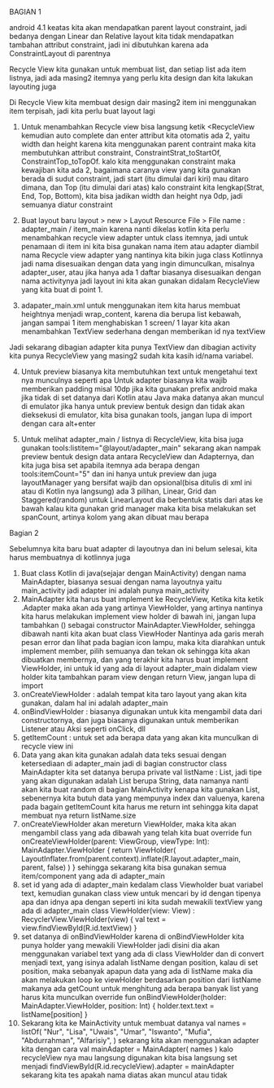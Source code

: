 BAGIAN 1

android 4.1 keatas kita akan mendapatkan parent layout constraint, jadi bedanya dengan Linear dan Relative layout
kita tidak mendapatkan tambahan attribut constraint, jadi ini dibutuhkan karena ada ConstraintLayout di parentnya

Recycle View kita gunakan untuk membuat list, dan setiap list ada item listnya, jadi ada masing2 itemnya yang perlu kita design dan kita lakukan layouting juga

Di Recycle View kita membuat design dair masing2 item ini menggunakan item terpisah, jadi kita perlu buat layout lagi

1. Untuk menambahkan Recycle view bisa langsung ketik <RecycleView kemudian auto complete dan enter
   attribut kita otomatis ada 2, yaitu width dan height
   karena kita menggunakan parent contraint maka kita membutuhkan attribut constraint, ConstraintStrat_toStartOf, ConstraintTop_toTopOf.
   kalo kita menggunakan constraint maka kewajiban kita ada 2, bagaimana caranya view yang kita gunakan berada di sudut constraint,
   jadi start (itu dimulai dari kiri) mau ditaro dimana, dan Top (itu dimulai dari atas)
   kalo constraint kita lengkap(Strat, End, Top, Bottom), kita bisa jadikan width dan height nya 0dp, jadi semuanya diatur constraint

2. Buat layout baru
   layout > new > Layout Resource File > File name : adapter_main / item_main
   karena nanti dikelas kotlin kita perlu menambahkan recycle view adapter untuk class itemnya,
   jadi untuk penamaan di item ini kita bisa gunakan nama item atau adapter diambil nama Recycle view adapter yang nantinya kita bikin juga class Kotlinnya
   jadi nama disesuaikan dengan data yang ingin dimunculkan, misalnya adapter_user, atau jika hanya ada 1 daftar biasanya disesuaikan dengan nama activitynya
   jadi layout ini kita akan gunakan didalam RecycleView yang kita buat di point 1.

3. adapater_main.xml
   untuk menggunakan item kita harus membuat heightnya menjadi wrap_content, karena dia berupa list kebawah, jangan sampai 1 item menghabiskan 1 screen/ 1 layar
   kita akan menambahkan TextView sederhana dengan memberikan id nya textView

Jadi sekarang dibagian adapter kita punya TextView dan dibagian activity kita punya RecycleView yang masing2 sudah kita kasih id/nama variabel.

4. Untuk preview biasanya kita membutuhkan text untuk mengetahui text nya munculnya seperti apa
   Untuk adapter biasanya kita wajib memberikan padding misal 10dp
   jika kita gunakan prefix android maka jika tidak di set datanya dari Kotlin atau Java maka datanya akan muncul di emulator
   jika hanya untuk preview bentuk design dan tidak akan dieksekusi di emulator, kita bisa gunakan tools, jangan lupa di import dengan cara alt+enter

5. Untuk melihat adapter_main / listnya di RecycleView, kita bisa juga gunakan tools:listitem="@layout/adapter_main"
   sekarang akan nampak preview bentuk design data antara RecycleView dan Adapternya,
   dan kita juga bisa set apabila itemnya ada berapa dengan tools:itemCount="5" dan ini hanya untuk preview
   dan juga layoutManager yang bersifat wajib dan opsional(bisa ditulis di xml ini atau di Kotlin nya langsung)
   ada 3 pilihan, Linear, Grid dan Staggered(random)
   untuk LinearLayout dia berbentuk statis dari atas ke bawah
   kalau kita gunakan grid manager maka kita bisa melakukan set spanCount, artinya kolom yang akan dibuat mau berapa


Bagian 2

Sebelumnya kita baru buat adapter di layoutnya dan ini belum selesai, kita harus membuatnya di kotlinnya juga

1. Buat class Kotlin di java(sejajar dengan MainActivity) dengan nama MainAdapter, biasanya sesuai dengan nama layoutnya yaitu main_activity
      jadi adapter ini adalah punya main_activity
2. MainAdapter
      kita harus buat implement ke RecycleView,
      Ketika kita ketik .Adapter maka akan ada <VH> yang artinya ViewHolder, yang artinya nantinya kita harus melakukan implement view holder di bawah ini, jangan lupa tambahkan () sebagai constructor
      MainAdapter.ViewHolder, sehingga dibawah nanti kita akan buat class ViewHoder
      Nantinya ada garis merah pesan error dan lihat pada bagian icon lampu, maka kita diarahkan untuk implement member, pilih semuanya dan tekan ok
      sehingga kita akan dibuatkan membernya, dan yang terakhir kita harus buat implement ViewHolder, ini untuk id yang ada di layout adapter_main
      didalam view holder kita tambahkan param view dengan return View, jangan lupa di import
3. onCreateViewHolder : adalah tempat kita taro layout yang akan kita gunakan, dalam hal ini adalah adapter_main
4. onBindViewHolder : biasanya digunakan untuk kita mengambil data dari constructornya, dan juga biasanya digunakan untuk memberikan Listener atau Aksi seperti onClick, dll
5. getItemCount : untuk set ada berapa data yang akan kita munculkan di recycle view ini 
6. Data yang akan kita gunakan adalah data teks sesuai dengan ketersediaan di adapter_main
      jadi di bagian constructor class MainAdapter kita set datanya berupa private val listName : List<String>, jadi tipe yang akan digunakan adalah List berupa String, data namanya nanti akan kita buat random di bagian MainActivity
      kenapa kita gunakan List, sebenernya kita butuh data yang mempunya index dan valuenya,
      karena pada bagain getItemCount kita harus me return int sehingga kita dapat membuat nya return listName.size
7. onCreateViewHolder akan mereturn ViewHolder, maka kita akan mengambil class yang ada dibawah yang telah kita buat
      override fun onCreateViewHolder(parent: ViewGroup, viewType: Int): MainAdapter.ViewHolder {
         return ViewHolder(
            LayoutInflater.from(parent.context).inflate(R.layout.adapter_main, parent, false)
         )
      }
      sehingga sekarang kita bisa gunakan semua item/component yang ada di adapter_main
8. set id yang ada di adapter_main kedalam class Viewholder
      buat variabel text, kemudian gunakan class view untuk mencari by id dengan tipenya apa dan idnya apa
      dengan seperti ini kita sudah mewakili textView yang ada di adapter_main
   class ViewHolder(view: View) : RecyclerView.ViewHolder(view) {
      val text = view.findViewById<TextView>(R.id.textView)
   }
9. set datanya di onBindViewHolder karena di onBindViewHolder kita punya holder yang mewakili ViewHolder
      jadi disini dia akan menggunakan variabel text yang ada di class ViewHolder dan di convert menjadi text, yang isinya adalah listName dengan position,
      kalau di set position, maka sebanyak apapun data yang ada di listName maka dia akan melakukan loop ke viewHolder berdasarkan position dari listName makanya ada getCount untuk menghitung ada berapa banyak list yang harus kita munculkan
   override fun onBindViewHolder(holder: MainAdapter.ViewHolder, position: Int) {
      holder.text.text = listName[position]
   }
10. Sekarang kita ke MainActivity untuk membuat datanya
    val names = listOf<String>(
       "Nur",
       "Lisa",
       "Uwais",
       "Umar",
       "Iswanto",
       "Mufia",
       "Abdurrahman",
       "Alfarisiy",
    )
      sekarang kita akan menggunakan adapter kita dengan cara
      val mainAdapter = MainAdapter( names )
      kalo recycleView nya mau langsung digunakan kita bisa langsung set menjadi findViewById<RecyclerView>(R.id.recycleView).adapter = mainAdapter
      sekarang kita tes apakah nama diatas akan muncul atau tidak
